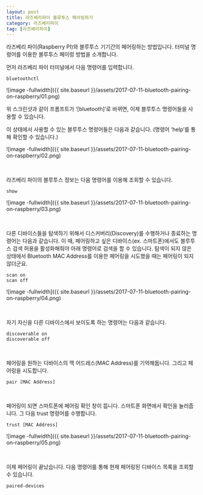 ```yaml
---
layout: post
title: 라즈베리파이 블루투스 페어링하기
category: 라즈베리파이
tag: [라즈베리파이]
---
```


라즈베리 파이(Raspberry PI)와 블루투스 기기간의 페어링하는 방법입니다. 터미널 명령어를 이용한 블루투스 페이렁 방법을 소개합니다.

먼저 라즈베리 파이 터미널에서 다음 명령어를 입력합니다.

~~~
bluetoothctl
~~~

![image -fullwidth]({{ site.baseurl }}/assets/2017-07-11-bluetooth-pairing-on-raspberry/01.png)

위 스크린샷과 같이 프롬프트가 ‘[bluetooth]’로 바뀌면, 이제 블루투스 명령어들을 사용할 수 있습니다.

이 상태에서 사용할 수 있는 블루투스 명령어들은 다음과 같습니다. (명령어 ‘help’를 통해 확인할 수 있습니다.)

![image -fullwidth]({{ site.baseurl }}/assets/2017-07-11-bluetooth-pairing-on-raspberry/02.png)

<br>

라즈베리 파이의 블루투스 정보는 다음 명령어를 이용해 조회할 수 있습니다.

~~~
show
~~~

![image -fullwidth]({{ site.baseurl }}/assets/2017-07-11-bluetooth-pairing-on-raspberry/03.png)

<br>

다른 디바이스들을 탐색하기 위해서 디스커버리(Discovery)를 수행하거나 종료하는 명령어는 다음과 같습니다.
이 때, 페어링하고 싶은 디바이스(ex. 스마트폰)에서도 블루투스 검색 허용을 활성화해줘야
아래 명령어로 검색을 할 수 있습니다. 탐색이 되지 않은 상태에서
Bluetooth MAC Address를 이용한 페어링을 시도했을 때는 페어링이 되지 않더군요.

~~~
scan on
scan off
~~~

![image -fullwidth]({{ site.baseurl }}/assets/2017-07-11-bluetooth-pairing-on-raspberry/04.png)

<br>

자기 자신을 다른 디바이스에서 보이도록 하는 명령어는 다음과 같습니다.

~~~
discoverable on
discoverable off
~~~

<br>

페어링을 원하는 디바이스의 맥 어드레스(MAC Address)를 기억해둡니다.
그리고 페어링을 시도합니다.

~~~
pair [MAC Address]
~~~

<br>

페어링이 되면 스마트폰에 페어링 확인 창이 뜹니다. 스마트폰 화면에서 확인을 눌러줍니다.
그 다음 trust 명령어를 수행합니다.

~~~
trust [MAC Address]
~~~

![image -fullwidth]({{ site.baseurl }}/assets/2017-07-11-bluetooth-pairing-on-raspberry/05.png)

<br>

이제 페어링이 끝났습니다. 다음 명령어를 통해 현재 페어링된 디바이스 목록을 조회할 수 있습니다.

~~~
paired-devices
~~~
